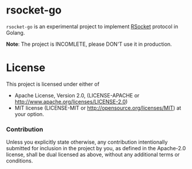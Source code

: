 rsocket-go
===
`rsocket-go` is an experimental project to implement [RSocket](http://rsocket.io/) protocol in Golang.

**Note**: The project is INCOMLETE, please DON'T use it in production.

License
===
This project is licensed under either of

* Apache License, Version 2.0, (LICENSE-APACHE or http://www.apache.org/licenses/LICENSE-2.0)
* MIT license (LICENSE-MIT or http://opensource.org/licenses/MIT)
at your option.

### Contribution
Unless you explicitly state otherwise, any contribution intentionally submitted for inclusion in the project by you, as defined in the Apache-2.0 license, shall be dual licensed as above, without any additional terms or conditions.

